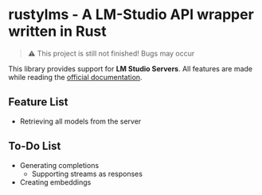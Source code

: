 # rustylms - A LM-Studio API wrapper written in Rust

> ⚠️ This project is still not finished! Bugs may occur

This library provides support for **LM Studio Servers**. All features are made while reading the [official documentation](https://lmstudio.ai/docs/local-server).

## Feature List
- Retrieving all models from the server

## To-Do List
- Generating completions
    - Supporting streams as responses
- Creating embeddings
